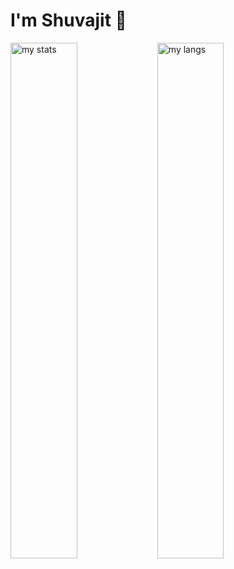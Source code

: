 # I'm Shuvajit 👋

<img alt="my stats" align="left" width="46%" src="https://github-readme-stats.vercel.app/api?username=dasshuvajit&show_icons=true"/>
<img alt="my langs" align="left" width="46%" src="https://github-readme-stats.vercel.app/api/top-langs/?username=dasshuvajit&layout=compact"/>
